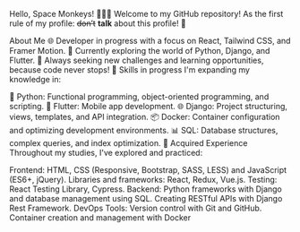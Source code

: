 Hello, Space Monkeys! 🧑‍🚀🐒
Welcome to my GitHub repository!
As the first rule of my profile: ~~don’t~~ **talk** about this profile! 🧼

About Me
🌐 Developer in progress with a focus on React, Tailwind CSS, and Framer Motion.
🚀 Currently exploring the world of Python, Django, and Flutter.
🧠 Always seeking new challenges and learning opportunities, because code never stops!
🚧 Skills in progress
I'm expanding my knowledge in:

🐍 Python: Functional programming, object-oriented programming, and scripting.
📱 Flutter: Mobile app development.
🌐 Django: Project structuring, views, templates, and API integration.
📦 Docker: Container configuration and optimizing development environments.
📊 SQL: Database structures, complex queries, and index optimization.
🌟 Acquired Experience
Throughout my studies, I've explored and practiced:

Frontend:
HTML, CSS (Responsive, Bootstrap, SASS, LESS) and JavaScript (ES6+, jQuery).
Libraries and frameworks: React, Redux, Vue.js.
Testing: React Testing Library, Cypress.
Backend:
Python frameworks with Django and database management using SQL.
Creating RESTful APIs with Django Rest Framework.
DevOps Tools:
Version control with Git and GitHub.
Container creation and management with Docker
